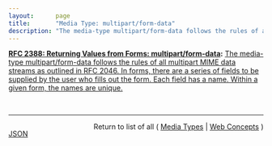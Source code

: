 ```yaml
---
layout:      page
title:       "Media Type: multipart/form-data"
description: "The media-type multipart/form-data follows the rules of all multipart MIME data streams as outlined in RFC 2046. In forms, there are a series of fields to be supplied by the user who fills out the form. Each field has a name. Within a given form, the names are unique."
---
```


**[RFC 2388: Returning Values from Forms: multipart/form-data](/specs/IETF/RFC/2388 "This specification defines an Internet Media Type, multipart/form-data, which can be used by a wide variety of applications and transported by a wide variety of protocols as a way of returning a set of values as the result of a user filling out a form."):** [The media-type multipart/form-data follows the rules of all multipart MIME data streams as outlined in RFC 2046. In forms, there are a series of fields to be supplied by the user who fills out the form. Each field has a name. Within a given form, the names are unique.](http://tools.ietf.org/html/rfc2388#section-3 "Read documentation for Media Type &#34;multipart/form-data&#34;")

<br/>
<hr/>

<p style="float : left"><a href="multipart/form-data.json" title="JSON representing this particular Web Concept value">JSON</a></p>
<p style="text-align: right">Return to list of all ( <a href="../media-types">Media Types</a> | <a href="../">Web Concepts</a> )</p>
